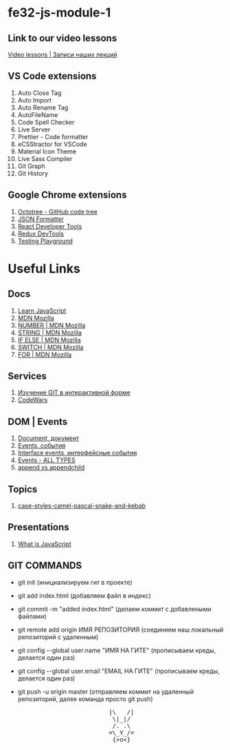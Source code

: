 # fe32-js-module-1

## Link to our video lessons
  
  [Video lessons | Записи наших лекций](https://disk.yandex.com/client/disk/%D0%97%D0%B0%D0%BF%D0%B8%D1%81%D1%8C%20%D0%B7%D0%B0%D0%BD%D1%8F%D1%82%D0%B8%D0%B9%20/%D0%9D%D0%B0%D0%BF%D1%80%D0%B0%D0%B2%D0%BB%D0%B5%D0%BD%D0%B8%D1%8F/Front%20End%20/FE32-onl)
  
  ## VS Code extensions 

 1. Auto Close Tag
 2. Auto Import
 3. Auto Rename Tag
 4. AutoFileName
 5. Code Spell Checker
 6. Live Server
 7. Prettier - Code formatter
 8. eCSStractor for VSCode
 9. Material Icon Theme
 10. Live Sass Compiler
 11. Git Graph
 12. Git History

 ## Google Chrome extensions
 
  1. [Octotree - GitHub code tree](https://chrome.google.com/webstore/detail/octotree-github-code-tree/bkhaagjahfmjljalopjnoealnfndnagc)
  2. [JSON Formatter](https://chrome.google.com/webstore/detail/json-formatter/bcjindcccaagfpapjjmafapmmgkkhgoa)
  3. [React Developer Tools](https://chrome.google.com/webstore/detail/react-developer-tools/fmkadmapgofadopljbjfkapdkoienihi)
  4. [Redux DevTools](https://chrome.google.com/webstore/detail/redux-devtools/lmhkpmbekcpmknklioeibfkpmmfibljd)
  5. [Testing Playground](https://chrome.google.com/webstore/detail/testing-playground/hejbmebodbijjdhflfknehhcgaklhano)

# Useful Links

## Docs
  
  1. [Learn JavaScript](https://learn.javascript.ru/)
  2. [MDN Mozilla](https://developer.mozilla.org/ru/docs/Web/JavaScript)
  3. [NUMBER | MDN Mozilla](https://developer.mozilla.org/en-US/docs/Web/JavaScript/Reference/Global_Objects/Number)
  4. [STRING | MDN Mozilla](https://developer.mozilla.org/en-US/docs/Web/JavaScript/Reference/Global_Objects/String)
  5. [IF ELSE | MDN Mozilla](https://developer.mozilla.org/en-US/docs/Web/JavaScript/Reference/Statements/if...else)
  6. [SWITCH | MDN Mozilla](https://developer.mozilla.org/en-US/docs/Web/JavaScript/Reference/Statements/switch)
  7. [FOR | MDN Mozilla](https://developer.mozilla.org/en-US/docs/Web/JavaScript/Reference/Statements/for)
  
## Services
  
  1. [Изучение GIT в интерактивной форме](https://learngitbranching.js.org/?locale=ru_RU)
  2. [CodeWars](https://www.codewars.com/)
  
## DOM | Events

  1. [Document, документ](https://learn.javascript.ru/document)
  2. [Events, события](https://learn.javascript.ru/events)
  3. [Interface events, интерфейсные события](https://learn.javascript.ru/event-details)
  4. [Events - ALL TYPES](https://www.w3schools.com/jsref/dom_obj_event.asp)
  5. [append vs appendchild](https://dev.to/ibn_abubakre/append-vs-appendchild-a4m)

## Topics

  1. [case-styles-camel-pascal-snake-and-kebab](https://betterprogramming.pub/string-case-styles-camel-pascal-snake-and-kebab-case-981407998841)

## Presentations

  1. [What is JavaScript](https://slides.com/dmitryko-1/hello-world/fullscreen)

## GIT COMMANDS
 - git init  (инициализируем гит в проекте)
 - git add index.html (добавляем файл в индекс)
 - git commit -m "added index.html" (делаем коммит с добавлеными файлами)

 - git remote add origin ИМЯ РЕПОЗИТОРИЯ (соединяем наш локальный репозиторий с удаленным)
 - git config --global user.name "ИМЯ НА ГИТЕ" (прописываем креды, делается один раз)
 - git config --global user.email "EMAIL НА ГИТЕ" (прописываем креды, делается один раз)

 - git push -u origin master (отправляем коммит на удаленный репозиторий, далее команда просто git push)

<pre align="center">
    |\   /| 
   \|_|/
   /. .\
   =\_Y_/=
   {>o<}
</pre>
